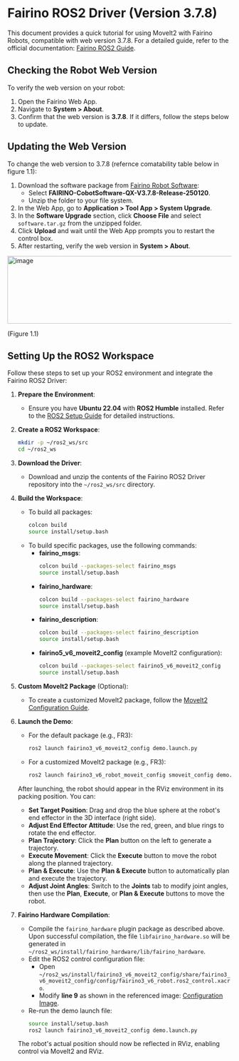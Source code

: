 # Fairino ROS2 Driver (Version 3.7.8)

This document provides a quick tutorial for using MoveIt2 with Fairino Robots, compatible with web version 3.7.8. For a detailed guide, refer to the official documentation: [Fairino ROS2 Guide](https://fairino-doc-en.readthedocs.io/3.7.8/ROSGuide/index.html#frcobot-ros2).

## Checking the Robot Web Version

To verify the web version on your robot:
1. Open the Fairino Web App.
2. Navigate to **System > About**.
3. Confirm that the web version is **3.7.8**. If it differs, follow the steps below to update.

## Updating the Web Version

To change the web version to 3.7.8 (refernce comatability table below in figure 1.1):
1. Download the software package from [Fairino Robot Software](https://fairino-doc-en.readthedocs.io/3.7.8/download.html#robot-software):
   - Select **FAIRINO-CobotSoftware-QX-V3.7.8-Release-250120**.
   - Unzip the folder to your file system.
2. In the Web App, go to **Application > Tool App > System Upgrade**.
3. In the **Software Upgrade** section, click **Choose File** and select `software.tar.gz` from the unzipped folder.
4. Click **Upload** and wait until the Web App prompts you to restart the control box.
5. After restarting, verify the web version in **System > About**.

<img width="785" height="152" alt="image" src="https://github.com/user-attachments/assets/f928a4e5-0212-47ad-b243-8a1784d3f3bb" />

(Figure 1.1)

## Setting Up the ROS2 Workspace

Follow these steps to set up your ROS2 environment and integrate the Fairino ROS2 Driver:

1. **Prepare the Environment**:
   - Ensure you have **Ubuntu 22.04** with **ROS2 Humble** installed. Refer to the [ROS2 Setup Guide](https://fairino-doc-en.readthedocs.io/3.7.8/ROSGuide/ros2guide.html) for detailed instructions.

2. **Create a ROS2 Workspace**:
   ```bash
   mkdir -p ~/ros2_ws/src
   cd ~/ros2_ws
   ```

3. **Download the Driver**:
   - Download and unzip the contents of the Fairino ROS2 Driver repository into the `~/ros2_ws/src` directory.

4. **Build the Workspace**:
   - To build all packages:
     ```bash
     colcon build
     source install/setup.bash
     ```
   - To build specific packages, use the following commands:
     - **fairino_msgs**:
       ```bash
       colcon build --packages-select fairino_msgs
       source install/setup.bash
       ```
     - **fairino_hardware**:
       ```bash
       colcon build --packages-select fairino_hardware
       source install/setup.bash
       ```
     - **fairino_description**:
       ```bash
       colcon build --packages-select fairino_description
       source install/setup.bash
       ```
     - **fairino5_v6_moveit2_config** (example MoveIt2 configuration):
       ```bash
       colcon build --packages-select fairino5_v6_moveit2_config
       source install/setup.bash
       ```

5. **Custom MoveIt2 Package** (Optional):
   - To create a customized MoveIt2 package, follow the [MoveIt2 Configuration Guide](https://fairino-doc-en.readthedocs.io/3.7.8/ROSGuide/moveIt2.html#configuring-the-moveit2-model-of-the-fairino-robotic-arm).

6. **Launch the Demo**:
   - For the default package (e.g., FR3):
     ```bash
     ros2 launch fairino3_v6_moveit2_config demo.launch.py
     ```
   - For a customized MoveIt2 package (e.g., FR3):
     ```bash
     ros2 launch fairino3_v6_robot_moveit_config smoveit_config demo.launch.py
     ```

   After launching, the robot should appear in the RViz environment in its packing position. You can:
   - **Set Target Position**: Drag and drop the blue sphere at the robot's end effector in the 3D interface (right side).
   - **Adjust End Effector Attitude**: Use the red, green, and blue rings to rotate the end effector.
   - **Plan Trajectory**: Click the **Plan** button on the left to generate a trajectory.
   - **Execute Movement**: Click the **Execute** button to move the robot along the planned trajectory.
   - **Plan & Execute**: Use the **Plan & Execute** button to automatically plan and execute the trajectory.
   - **Adjust Joint Angles**: Switch to the **Joints** tab to modify joint angles, then use the **Plan**, **Execute**, or **Plan & Execute** buttons to move the robot.

7. **Fairino Hardware Compilation**:
   - Compile the `fairino_hardware` plugin package as described above. Upon successful compilation, the file `libfairino_hardware.so` will be generated in `~/ros2_ws/install/fairino_hardware/lib/fairino_hardware`.
   - Edit the ROS2 control configuration file:
     - Open `~/ros2_ws/install/fairino3_v6_moveit2_config/share/fairino3_v6_moveit2_config/config/fairino3_v6_robot.ros2_control.xacro`.
     - Modify **line 9** as shown in the referenced image: [Configuration Image](https://github.com/user-attachments/assets/d9619e3b-cd95-4640-b7b8-6395d0482bab).
   - Re-run the demo launch file:
     ```bash
     source install/setup.bash
     ros2 launch fairino3_v6_moveit2_config demo.launch.py
     ```

   The robot's actual position should now be reflected in RViz, enabling control via MoveIt2 and RViz.
